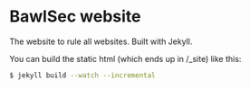 # BawlSec website
The website to rule all websites. Built with Jekyll.

You can build the static html (which ends up in /_site) like this:

```bash
$ jekyll build --watch --incremental
```
